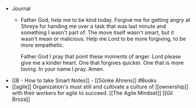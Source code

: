 - Journal
	- Father God, help me to be kind today. Forgive me for getting angry at Shreya for handing me over a task that was last minute and something I wasn't part of. The move itself wasn't smart, but it wasn't mean or malicious. Help me Lord to be more forgiving, to be more empathetic.
	  
	  Father God I pray that point these moments of anger. Lord please give me a kinder heart. One that forgives quicker. One that is more loving. In your name I pray. Amen.
- [[B - How to take Smart Notes]] - [[Sönke Ahrens]] #Books
- [[agile]] Organization's must still and cultivate a culture of [[ownership]] with their workers for agile to succeed. [[The Agile Mindset]] [[Gil Broza]]